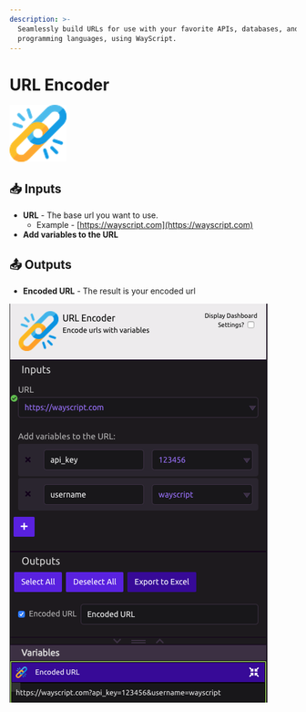 ```yaml
---
description: >-
  Seamlessly build URLs for use with your favorite APIs, databases, and
  programming languages, using WayScript.
---
```


# URL Encoder

![Encode urls with variables](../../.gitbook/assets/url_encoder%20%281%29%20%281%29%20%282%29%20%282%29%20%282%29%20%282%29.png)

## 📥 Inputs

* **URL** - The base url you want to use. 
  * Example - [https://wayscript.com](https://wayscript.com)
* **Add variables to the URL**

## 📤 Outputs

* **Encoded URL** - The result is your encoded url

![](../../.gitbook/assets/url_encoder_example.png)

